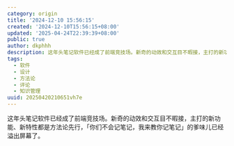 ```yaml
---
category: origin
title: '2024-12-10 15:56:15'
created: '2024-12-10T15:56:15+08:00'
updated: '2025-04-24T22:39:39+08:00'
public: true
author: dkphhh
description: 这年头笔记软件已经成了前端竞技场。新奇的动效和交互目不暇接，主打的新功能、新特性都是方法论先行，「你们不会记笔记……
tags:
  - 软件
  - 设计
  - 方法论
  - 评论
  - 知识管理
uuid: 20250420210651vh7e
---
```


这年头笔记软件已经成了前端竞技场。新奇的动效和交互目不暇接，主打的新功能、新特性都是方法论先行，「你们不会记笔记，我来教你记笔记」的爹味儿已经溢出屏幕了。
